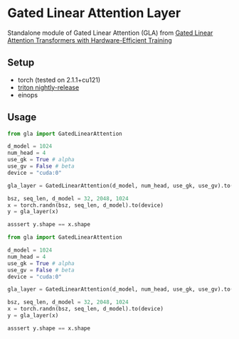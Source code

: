 # Gated Linear Attention Layer


Standalone module of Gated Linear Attention (GLA) from [Gated Linear Attention Transformers with
Hardware-Efficient Training](https://arxiv.org/pdf/2312.06635.pdf) 

## Setup

* torch (tested on 2.1.1+cu121)
* [triton nightly-release](https://github.com/openai/triton)
* einops

## Usage


```python
from gla import GatedLinearAttention

d_model = 1024
num_head = 4
use_gk = True # alpha
use_gv = False # beta
device = "cuda:0"

gla_layer = GatedLinearAttention(d_model, num_head, use_gk, use_gv).to(device)

bsz, seq_len, d_model = 32, 2048, 1024
x = torch.randn(bsz, seq_len, d_model).to(device)
y = gla_layer(x)

asssert y.shape == x.shape
```

```python
from gla import GatedLinearAttention

d_model = 1024
num_head = 4
use_gk = True # alpha
use_gv = False # beta
device = "cuda:0"

gla_layer = GatedLinearAttention(d_model, num_head, use_gk, use_gv).to(device)

bsz, seq_len, d_model = 32, 2048, 1024
x = torch.randn(bsz, seq_len, d_model).to(device)
y = gla_layer(x)

asssert y.shape == x.shape
```